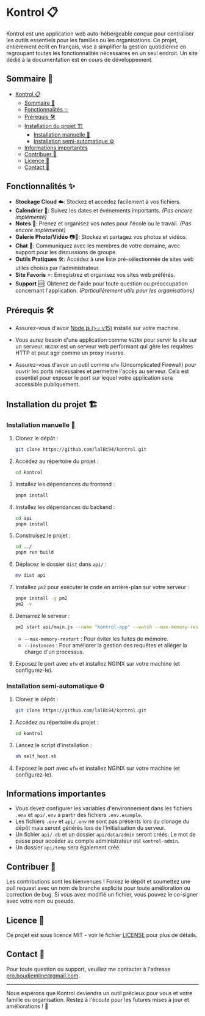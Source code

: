 # Kontrol 📋

Kontrol est une application web auto-hébergeable conçue pour centraliser les outils essentiels pour les familles ou les organisations. Ce projet, entièrement écrit en français, vise à simplifier la gestion quotidienne en regroupant toutes les fonctionnalités nécessaires en un seul endroit. Un site dédié à la documentation est en cours de développement.

## Sommaire 📑

-   [Kontrol 📋](#kontrol-)
    -   [Sommaire 📑](#sommaire-)
    -   [Fonctionnalités ✨](#fonctionnalités-)
    -   [Prérequis 🛠️](#prérequis-️)
    -   [Installation du projet 🏗️](#installation-du-projet-️)
        -   [Installation manuelle 🔧](#installation-manuelle-)
        -   [Installation semi-automatique ⚙️](#installation-semi-automatique-️)
    -   [Informations importantes](#informations-importantes)
    -   [Contribuer 🤝](#contribuer-)
    -   [Licence 📜](#licence-)
    -   [Contact 📧](#contact-)

## Fonctionnalités ✨

-   **Stockage Cloud** ☁️: Stockez et accédez facilement à vos fichiers.
-   **Calendrier** 📅: Suivez les dates et événements importants. _(Pas encore implémenté)_
-   **Notes** 📝: Prenez et organisez vos notes pour l'école ou le travail. _(Pas encore implémenté)_
-   **Galerie Photo/Vidéo** 📷🎥: Stockez et partagez vos photos et vidéos.
-   **Chat** 💬: Communiquez avec les membres de votre domaine, avec support pour les discussions de groupe.
-   **Outils Pratiques** 🛠️: Accédez à une liste pré-sélectionnée de sites web utiles choisis par l'administrateur.
-   **Site Favoris** ⭐: Enregistrez et organisez vos sites web préférés.
-   **Support** 🆘: Obtenez de l'aide pour toute question ou préoccupation concernant l'application. _(Particulièrement utile pour les organisations)_

## Prérequis 🛠️

-   Assurez-vous d'avoir [Node.js (>= v15)](https://nodejs.org/en/download/package-manager) installé sur votre machine.

-   Vous aurez besoin d'une application comme `NGINX` pour servir le site sur un serveur. `NGINX` est un serveur web performant qui gère les requêtes HTTP et peut agir comme un proxy inverse.

-   Assurez-vous d'avoir un outil comme `ufw` (Uncomplicated Firewall) pour ouvrir les ports nécessaires et permettre l'accès au serveur. Cela est essentiel pour exposer le port sur lequel votre application sera accessible publiquement.

## Installation du projet 🏗️

### Installation manuelle 🔧

1. Clonez le dépôt :

    ```sh
    git clone https://github.com/lalBi94/kontrol.git
    ```

2. Accédez au répertoire du projet :

    ```sh
    cd kontrol
    ```

3. Installez les dépendances du frontend :

    ```sh
    pnpm install
    ```

4. Installez les dépendances du backend :

    ```sh
    cd api
    pnpm install
    ```

5. Construisez le projet :

    ```sh
    cd ../
    pnpm run build
    ```

6. Déplacez le dossier `dist` dans `api/` :

    ```sh
    mv dist api
    ```

7. Installez `pm2` pour exécuter le code en arrière-plan sur votre serveur :

    ```sh
    pnpm install -g pm2
    pm2 -v
    ```

8. Démarrez le serveur :

    ```sh
    pm2 start api/main.js --name "kontrol-app" --watch --max-memory-restart 300M --instances 2 --env production
    ```

    - `--max-memory-restart` : Pour éviter les fuites de mémoire.
    - `--instances` : Pour améliorer la gestion des requêtes et alléger la charge d'un processus.

9. Exposez le port avec `ufw` et installez NGINX sur votre machine (et configurez-le).

### Installation semi-automatique ⚙️

1. Clonez le dépôt :

    ```sh
    git clone https://github.com/lalBi94/kontrol.git
    ```

2. Accédez au répertoire du projet :

    ```sh
    cd kontrol
    ```

3. Lancez le script d'installation :

    ```sh
    sh self_host.sh
    ```

4. Exposez le port avec `ufw` et installez NGINX sur votre machine (et configurez-le).

## Informations importantes

-   Vous devez configurer les variables d'environnement dans les fichiers `.env` et `api/.env` à partir des fichiers `.env.example`.
-   Les fichiers `.env` et `api/.env` ne sont pas présents lors du clonage du dépôt mais seront générés lors de l'initialisation du serveur.
-   Un fichier `api/.db` et un dossier `api/data/admin` seront créés. Le mot de passe pour accéder au compte administrateur est `kontrol-admin`.
-   Un dossier `api/temp` sera également créé.

## Contribuer 🤝

Les contributions sont les bienvenues ! Forkez le dépôt et soumettez une pull request avec un nom de branche explicite pour toute amélioration ou correction de bug. Si vous avez modifié un fichier, vous pouvez le co-signer avec votre nom ou pseudo.

## Licence 📜

Ce projet est sous licence MIT - voir le fichier [LICENSE](LICENSE) pour plus de détails.

## Contact 📧

Pour toute question ou support, veuillez me contacter à l'adresse [pro.boudjemline@gmail.com](mailto:pro.boudjemline@gmail.com).

---

Nous espérons que Kontrol deviendra un outil précieux pour vous et votre famille ou organisation. Restez à l'écoute pour les futures mises à jour et améliorations ! 🚀
